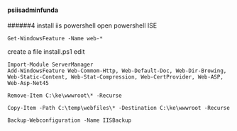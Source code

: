 #### psiisadminfunda
######4 install iis powershell
open powershell ISE
```
Get-WindowsFeature -Name web-*
```
create a file install.ps1
edit
```
Import-Module ServerManager
Add-WindowsFeature Web-Commom-Http, Web-Default-Doc, Web-Dir-Browing, 
Web-Static-Content, Web-Stat-Compression, Web-CertProvider, Web-ASP, Web-Asp-Net45

Remove-Item C:\ke\wwwroot\* -Recurse

Copy-Item -Path C:\temp\webfiles\* -Destination C:\ke\wwwroot -Recurse

Backup-Webconfiguration -Name IISBackup
```
